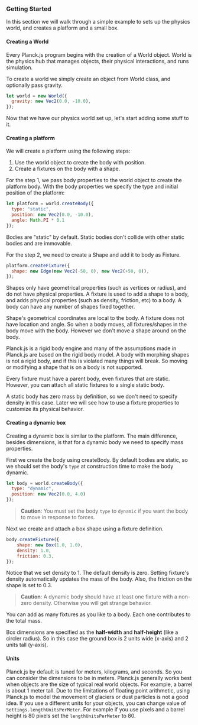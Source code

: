 ### Getting Started

In this section we will walk through a simple example to sets up the physics world, and creates a platform and a small box.

#### Creating a World
Every Planck.js program begins with the creation of a World object.
World is the physics hub that manages objects, their physical interactions, and runs simulation.

To create a world we simply create an object from World class, and optionally pass gravity.

```js
let world = new World({
  gravity: new Vec2(0.0, -10.0),
});
```

Now that we have our physics world set up, let's start adding some stuff to it.

#### Creating a platform

We will create a platform using the following steps:

1. Use the world object to create the body with position.
1. Create a fixtures on the body with a shape.

For the step 1, we pass body properties to the world object to create the platform body.
With the body properties we specify the type and initial position of the platform:

```js
let platform = world.createBody({
  type: "static",
  position: new Vec2(0.0, -10.0),
  angle: Math.PI * 0.1
});
```

Bodies are "static" by default. Static bodies don't collide with other static bodies and are immovable.

For the step 2, we need to create a Shape and add it to body as Fixture.

```js
platform.createFixture({
  shape: new Edge(new Vec2(-50, 0), new Vec2(+50, 0)),
});
```

Shapes only have geometrical properties (such as vertices or radius), and do not have physical properties.
A fixture is used to add a shape to a body, and adds physical properties (such as density, friction, etc) to a body.
A body can have any number of shapes fixed together.

Shape's geometrical coordinates are local to the body. A fixture does not have location and angle. So when a body moves, all fixtures/shapes in the body move with the body. However we don't move a shape around on the body.

Planck.js is a rigid body engine and many of the assumptions made in Planck.js are based on the rigid body model.
A body with morphing shapes is not a rigid body, and if this is violated many things will break.
So moving or modifying a shape that is on a body is not supported.

Every fixture must have a parent body, even fixtures that are static.
However, you can attach all static fixtures to a single static body.

A static body has zero mass by definition, so we don't need to specify density in this case.
Later we will see how to use a fixture properties to customize its physical behavior.

#### Creating a dynamic box
Creating a dynamic box is similar to the platform. The main difference, besides dimensions, is that for a dynamic body we need to specify mass properties.

First we create the body using createBody. By default bodies are static, so we should set the body's `type` at construction time to make the body dynamic.

```js
let body = world.createBody({
  type: "dynamic",
  position: new Vec2(0.0, 4.0)
});
```

> **Caution**:
> You must set the body `type` to `dynamic` if you want the body to move in response to forces.

Next we create and attach a box shape using a fixture definition.

```js
body.createFixture({
    shape: new Box(1.0, 1.0),
    density: 1.0,
    friction: 0.3,
});
```

Notice that we set density to 1. The default density is zero. Setting fixture's density automatically updates the mass of the body. Also, the friction on the shape is set to 0.3.

> **Caution**:
> A dynamic body should have at least one fixture with a non-zero density. Otherwise you will get strange behavior.

You can add as many fixtures as you like to a body. Each one contributes to the total mass.

Box dimensions are specified as the **half-width** and **half-height** (like a circler radius).
So in this case the ground box is 2 units wide (x-axis) and 2 units tall (y-axis).

#### Units
Planck.js by default is tuned for meters, kilograms, and seconds. So you can consider the dimensions to be in meters.
Planck.js generally works best when objects are the size of typical real world objects. For example, a barrel is about 1 meter tall.
Due to the limitations of floating point arithmetic, using Planck.js to model the movement of glaciers or dust particles is not a good idea.
If you use a different units for your objects, you can change value of `Settings.lengthUnitsPerMeter`.
For example if you use pixels and a barrel height is 80 pixels set the `lengthUnitsPerMeter` to 80.
